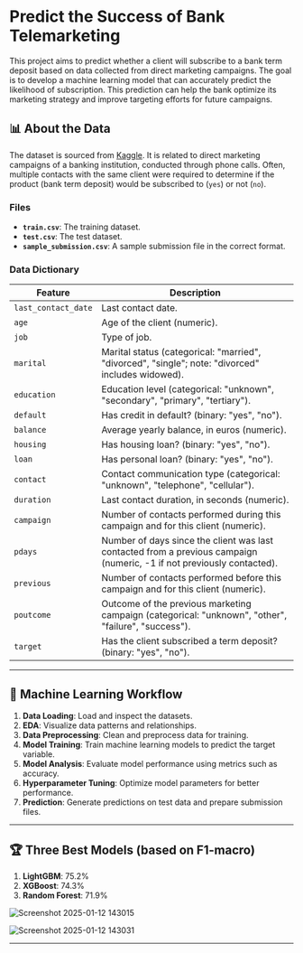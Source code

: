 # Predict the Success of Bank Telemarketing

This project aims to predict whether a client will subscribe to a bank term deposit based on data collected from direct marketing campaigns. The goal is to develop a machine learning model that can accurately predict the likelihood of subscription. This prediction can help the bank optimize its marketing strategy and improve targeting efforts for future campaigns.

## 📊 About the Data

The dataset is sourced from [Kaggle](https://www.kaggle.com/competitions/predict-the-success-of-bank-telemarketing/data). It is related to direct marketing campaigns of a banking institution, conducted through phone calls. Often, multiple contacts with the same client were required to determine if the product (bank term deposit) would be subscribed to (`yes`) or not (`no`).

### Files
- **`train.csv`**: The training dataset.
- **`test.csv`**: The test dataset.
- **`sample_submission.csv`**: A sample submission file in the correct format.

### Data Dictionary
| **Feature**       | **Description**                                                                                  |
|--------------------|--------------------------------------------------------------------------------------------------|
| `last_contact_date` | Last contact date.                                                                              |
| `age`              | Age of the client (numeric).                                                                     |
| `job`              | Type of job.                                                                                     |
| `marital`          | Marital status (categorical: "married", "divorced", "single"; note: "divorced" includes widowed). |
| `education`        | Education level (categorical: "unknown", "secondary", "primary", "tertiary").                    |
| `default`          | Has credit in default? (binary: "yes", "no").                                                    |
| `balance`          | Average yearly balance, in euros (numeric).                                                     |
| `housing`          | Has housing loan? (binary: "yes", "no").                                                        |
| `loan`             | Has personal loan? (binary: "yes", "no").                                                       |
| `contact`          | Contact communication type (categorical: "unknown", "telephone", "cellular").                   |
| `duration`         | Last contact duration, in seconds (numeric).                                                    |
| `campaign`         | Number of contacts performed during this campaign and for this client (numeric).                |
| `pdays`            | Number of days since the client was last contacted from a previous campaign (numeric, -1 if not previously contacted). |
| `previous`         | Number of contacts performed before this campaign and for this client (numeric).                |
| `poutcome`         | Outcome of the previous marketing campaign (categorical: "unknown", "other", "failure", "success"). |
| `target`           | Has the client subscribed a term deposit? (binary: "yes", "no").                                 |

---

## 🤖 Machine Learning Workflow

1. **Data Loading**: Load and inspect the datasets.
2. **EDA**: Visualize data patterns and relationships.
3. **Data Preprocessing**: Clean and preprocess data for training.
4. **Model Training**: Train machine learning models to predict the target variable.
5. **Model Analysis**: Evaluate model performance using metrics such as accuracy.
6. **Hyperparameter Tuning**: Optimize model parameters for better performance.
7. **Prediction**: Generate predictions on test data and prepare submission files.

---


## 🏆 Three Best Models (based on F1-macro)

1. **LightGBM**: 75.2%
2. **XGBoost**: 74.3%
3. **Random Forest**: 71.9%


![Screenshot 2025-01-12 143015](https://github.com/user-attachments/assets/fb2fcf4e-3f44-4f4a-87b1-922599b00433)


![Screenshot 2025-01-12 143031](https://github.com/user-attachments/assets/b161343c-02a5-45cd-9ea5-d1c395418a43)

---
